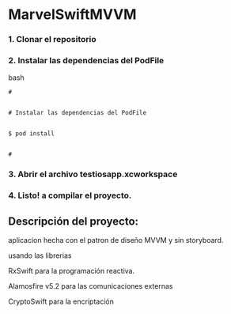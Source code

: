 # MarvelSwiftMVVM
### 1. Clonar el repositorio

### 2. Instalar las dependencias del PodFile

bash


    #
    
    
    # Instalar las dependencias del PodFile
    
    
    $ pod install
    
    
    #
    
    

### 3. Abrir el archivo testiosapp.xcworkspace

### 4. Listo! a compilar el proyecto.

## Descripción del proyecto:

aplicacion hecha con el patron de diseño MVVM y sin storyboard.


usando las librerias 


RxSwift para la programación reactiva.


Alamosfire v5.2 para las comunicaciones externas


CryptoSwift para la encriptación

